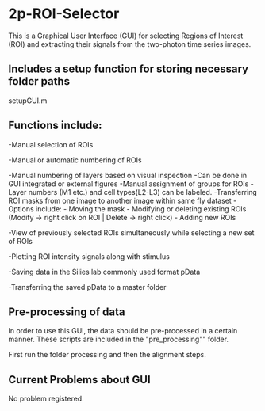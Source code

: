 # 2p-ROI-Selector 
This is a Graphical User Interface (GUI) for selecting Regions of Interest (ROI) and extracting their signals from the two-photon time series images. 

## Includes a setup function for storing necessary folder paths
setupGUI.m

## Functions include:
-Manual selection of ROIs

-Manual or automatic numbering of ROIs

-Manual numbering of layers based on visual inspection
	-Can be done in GUI integrated or external figures
-Manual assignment of groups for ROIs
	-Layer numbers (M1 etc.) and cell types(L2-L3) can be labeled. 
-Transferring ROI masks from one image to another image within same fly dataset
-Options include:
	- Moving the mask 
	- Modifying or deleting existing ROIs (Modify -> right click on ROI | Delete -> 		right click)
	- Adding new ROIs

-View of previously selected ROIs simultaneously while selecting a new set of ROIs

-Plotting ROI intensity signals along with stimulus

-Saving data in the Silies lab commonly used format pData

-Transferring the saved pData to a master folder

## Pre-processing of data
In order to use this GUI, the data should be pre-processed in a certain manner. These scripts are included in the "pre_processing"" folder.

First run the folder processing and then the alignment steps.

## Current Problems about GUI

No problem registered.
